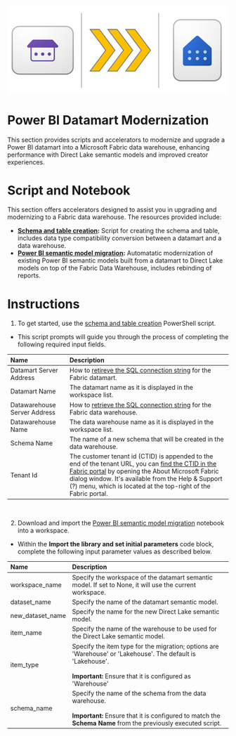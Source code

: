 ![Datamart Modernization](./media/Datamart%20Modernization.png)

# Power BI Datamart Modernization

This section provides scripts and accelerators to modernize and upgrade a Power BI datamart into a Microsoft Fabric data warehouse, enhancing performance with Direct Lake semantic models and improved creator experiences.

# Script and Notebook

This section offers accelerators designed to assist you in upgrading and modernizing to a Fabric data warehouse. The resources provided include:

- **[Schema and table creation](./schema_and_table_migration.ps1):** Script for creating the schema and table, includes data type compatibility conversion between a datamart and a data warehouse.
- **[Power BI semantic model migration](./Datamart%20Migration.ipynb):** Automatatic modernization of existing Power BI semantic models built from a datamart to Direct Lake models on top of the Fabric Data Warehouse, includes rebinding of reports.

# Instructions

1. To get started, use the [schema and table creation](./schema_and_table_migration.ps1) PowerShell script.

- This script prompts will guide you through the process of completing the following required input fields.

| Name | Description |
| :-- | :-- |
| Datamart Server Address | How to [retireve the SQL connection string](https://learn.microsoft.com/power-bi/transform-model/datamarts/datamarts-analyze#get-the-t-sql-connection-string) for the Fabric datamart. |
| Datamart Name | The datamart name as it is displayed in the workspace list. |
| Datawarehouse Server Address | How to [retrieve the SQL connection string](https://learn.microsoft.com/en-us/fabric/data-warehouse/connectivity#retrieve-the-sql-connection-string) for the Fabric data warehouse. |
| Datawarehouse Name | The data warehouse name as it is displayed in the workspace list. |
| Schema Name | The name of a new schema that will be created in the data warehouse. |
| Tenant Id| The customer tenant id (CTID) is appended to the end of the tenant URL, you can [find the CTID in the Fabric portal](https://learn.microsoft.com/fabric/admin/find-fabric-home-region) by opening the About Microsoft Fabric dialog window. It's available from the Help & Support (?) menu, which is located at the top-right of the Fabric portal. |

<br>

2. Download and import the [Power BI semantic model migration](./Datamart%20Migration.ipynb) notebook into a workspace.

 - Within the **Import the library and set initial parameters** code block, complete the following input parameter values as described below.

| Name | Description |
| :-- | :-- |
| workspace_name | Specify the workspace of the datamart semantic model. If set to None, it will use the current workspace. |
| dataset_name | Specify the name of the datamart semantic model. |
| new_dataset_name | Specify the name for the new Direct Lake semantic model. |
| item_name | Specify the name of the warehouse to be used for the Direct Lake semantic model. |
| item_type | Specify the item type for the migration; options are 'Warehouse' or 'Lakehouse'. The default is 'Lakehouse'. <br><br>**Important:**  Ensure that it is configured as 'Warehouse' |
| schema_name | Specify the name of the schema from the data warehouse. <br><br>**Important:** Ensure that it is configured to match the **Schema Name** from the previously executed script. |

